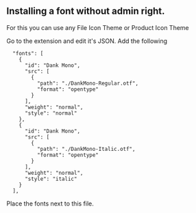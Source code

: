 ## Installing a font without admin right.

For this you can use any File Icon Theme or Product Icon Theme

Go to the extension and edit it's JSON. Add the following
```
  "fonts": [
    {
      "id": "Dank Mono",
      "src": [
        {
          "path": "./DankMono-Regular.otf",
          "format": "opentype"
        }
      ],
      "weight": "normal",
      "style": "normal"
    },
    {
      "id": "Dank Mono",
      "src": [
        {
          "path": "./DankMono-Italic.otf",
          "format": "opentype"
        }
      ],
      "weight": "normal",
      "style": "italic"
    }
  ],
```

Place the fonts next to this file.
